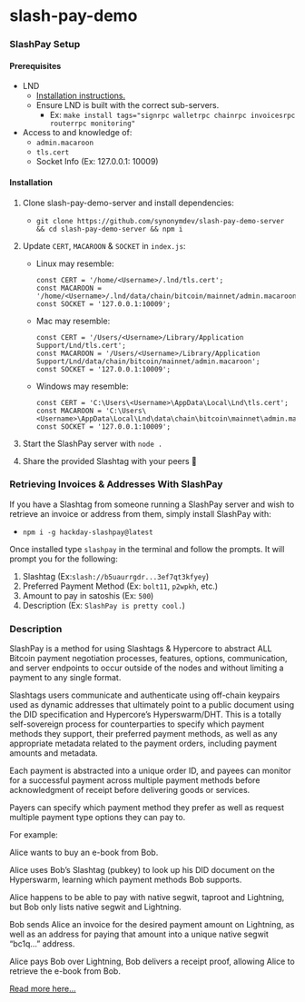 # slash-pay-demo

###  SlashPay Setup

#### Prerequisites
 - LND 
   - [Installation instructions.](https://github.com/lightningnetwork/lnd/blob/master/docs/INSTALL.md#installation)
   - Ensure LND is built with the correct sub-servers.
     - Ex: `make install tags="signrpc walletrpc chainrpc invoicesrpc routerrpc monitoring"`
 - Access to and knowledge of:
   - `admin.macaroon`
   - `tls.cert`
   - Socket Info (Ex: 127.0.0.1: 10009)

#### Installation
1. Clone slash-pay-demo-server and install dependencies:
    - `git clone https://github.com/synonymdev/slash-pay-demo-server && cd slash-pay-demo-server && npm i`
2. Update `CERT`, `MACAROON` & `SOCKET` in `index.js`:
   - Linux may resemble:
      ```
      const CERT = '/home/<Username>/.lnd/tls.cert';
      const MACAROON = '/home/<Username>/.lnd/data/chain/bitcoin/mainnet/admin.macaroon';
      const SOCKET = '127.0.0.1:10009';
      ```
   - Mac may resemble:
      ```
      const CERT = '/Users/<Username>/Library/Application Support/Lnd/tls.cert';
      const MACAROON = '/Users/<Username>/Library/Application Support/Lnd/data/chain/bitcoin/mainnet/admin.macaroon';
      const SOCKET = '127.0.0.1:10009';
      ```
   - Windows may resemble:
      ```
      const CERT = 'C:\Users\<Username>\AppData\Local\Lnd\tls.cert';
      const MACAROON = 'C:\Users\<Username>\AppData\Local\Lnd\data\chain\bitcoin\mainnet\admin.macaroon';
      const SOCKET = '127.0.0.1:10009';
      ```

3. Start the SlashPay server with `node .`
4. Share the provided Slashtag with your peers 🚀

### Retrieving Invoices & Addresses With SlashPay
If you have a Slashtag from someone running a SlashPay server and wish to retrieve an invoice or address from them, simply install SlashPay with:
   - `npm i -g hackday-slashpay@latest`

Once installed type `slashpay` in the terminal and follow the prompts. It will prompt you for the following:
1. Slashtag (Ex:`slash://b5uaurrgdr...3ef7qt3kfyey`)
2. Preferred Payment Method (Ex: `bolt11`, `p2wpkh`, etc.)
3. Amount to pay in satoshis (Ex: `500`)
4. Description (Ex: `SlashPay is pretty cool.`)

### Description

SlashPay is a method for using Slashtags & Hypercore to abstract ALL Bitcoin payment negotiation processes, features, options, communication, and server endpoints to occur outside of the nodes and without limiting a payment to any single format.

Slashtags users communicate and authenticate using off-chain keypairs used as dynamic addresses that ultimately point to a public document using the DID specification and Hypercore’s Hyperswarm/DHT. This is a totally self-sovereign process for counterparties to specify which payment methods they support, their preferred payment methods, as well as any appropriate metadata related to the payment orders, including payment amounts and metadata.

Each payment is abstracted into a unique order ID, and payees can monitor for a successful payment across multiple payment methods before acknowledgment of receipt before delivering goods or services.

Payers can specify which payment method they prefer as well as request multiple payment type options they can pay to.


For example:

Alice wants to buy an e-book from Bob.

Alice uses Bob’s Slashtag (pubkey) to look up his DID document on the Hyperswarm, learning which payment methods Bob supports.

Alice happens to be able to pay with native segwit, taproot and Lightning, but Bob only lists native segwit and Lightning.

Bob sends Alice an invoice for the desired payment amount on Lightning, as well as an address for paying that amount into a unique native segwit “bc1q…” address.

Alice pays Bob over Lightning, Bob delivers a receipt proof, allowing Alice to retrieve the e-book from Bob.

[Read more here...](https://docs.google.com/document/d/10rgPbDMer6uL7L8QZ5ve-KU_pkI_YSwSO4dmzUmjU6s/edit)
